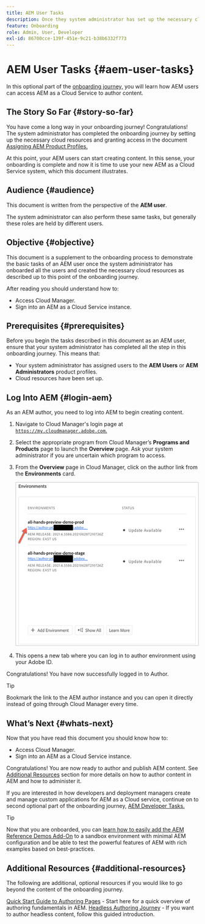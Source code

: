 ```yaml
---
title: AEM User Tasks
description: Once they system administrator has set up the necessary cloud resources, learn how AEM users can access AEM as a Cloud Service to author content.
feature: Onboarding
role: Admin, User, Developer
exl-id: 86700cce-139f-451e-9c21-b38b6332f773
---
```


# AEM User Tasks {#aem-user-tasks}

In this optional part of the [onboarding journey,](overview.md) you will learn how AEM users can access AEM as a Cloud Service to author content.

## The Story So Far {#story-so-far}

You have come a long way in your onboarding journey! Congratulations! The system administrator has completed the onboarding journey by setting up the necessary cloud resources and granting access in the document [Assigning AEM Product Profiles.](assign-profiles-aem.md)

At this point, your AEM users can start creating content. In this sense, your onboarding is complete and now it is time to use your new AEM as a Cloud Service system, which this document illustrates.

## Audience {#audience}

This document is written from the perspective of the **AEM user**.

The system administrator can also perform these same tasks, but generally these roles are held by different users.

## Objective {#objective}

This document is a supplement to the onboarding process to demonstrate the basic tasks of an AEM user once the system administrator has onboarded all the users and created the necessary cloud resources as described up to this point of the onboarding journey.

After reading you should understand how to:

* Access Cloud Manager.
* Sign into an AEM as a Cloud Service instance.

## Prerequisites {#prerequisites}

Before you begin the tasks described in this document as an AEM user, ensure that your system administrator has completed all the step in this onboarding journey. This means that:
 
* Your system administrator has assigned users to the **AEM Users** or **AEM Administrators** product profiles.
* Cloud resources have been set up.

## Log Into AEM {#login-aem}

As an AEM author, you need to log into AEM to begin creating content.

1. Navigate to Cloud Manager's login page at [`https://my.cloudmanager.adobe.com`.](https://my.cloudmanager.adobe.com/)

1. Select the appropriate program from Cloud Manager’s **Programs and Products** page to launch the **Overview** page. Ask your system administrator if you are uncertain which program to access.

1. From the **Overview** page in Cloud Manager, click on the author link from the **Environments** card.

   ![Environment card](/help/journey-onboarding/assets/author-environ.png)

1. This opens a new tab where you can log in to author environment using your Adobe ID.

Congratulations! You have now successfully logged in to Author.

>[!TIP]
>
>Bookmark the link to the AEM author instance and you can open it directly instead of going through Cloud Manager every time.

## What’s Next {#whats-next}

Now that you have read this document you should know how to:

* Access Cloud Manager.
* Sign into an AEM as a Cloud Service instance.

Congratulations! You are now ready to author and publish AEM content. See [Additional Resources](#additional-resources) section for more details on how to author content in AEM and how to administer it.

If you are interested in how developers and deployment managers create and manage custom applications for AEM as a Cloud service, continue on to second optional part of the onboarding journey, [AEM Developer Tasks.](developers.md)

>[!TIP]
>
>Now that you are onboarded, you can [learn how to easily add the AEM Reference Demos Add-On](/help/journey-sites/demos-add-on/overview.md) to a sandbox environment with minimal AEM configuration and be able to test the powerful features of AEM with rich examples based on best-practices.

## Additional Resources {#additional-resources}

The following are additional, optional resources if you would like to go beyond the content of the onboarding journey.

[Quick Start Guide to Authoring Pages](/help/sites-cloud/authoring/getting-started/quick-start.md) - Start here for a quick overview of authoring fundamentals in AEM.
[Headless Authoring Journey](/help/journey-headless/author/overview.md) - If you want to author headless content, follow this guided introduction.
